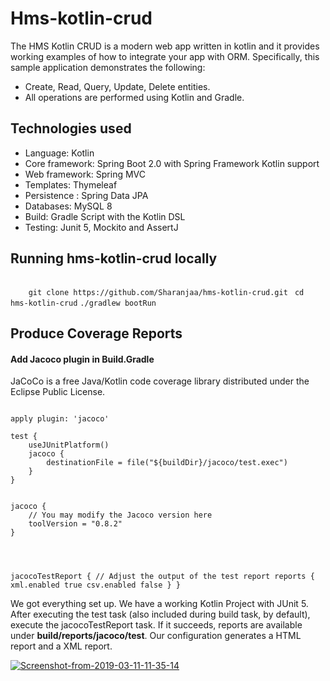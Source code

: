 <h1>Hms-kotlin-crud</h1>

The HMS Kotlin CRUD is a modern web app written in kotlin and it provides working examples of how to integrate your app with ORM. Specifically, this sample application demonstrates the following:
<ul>
    <li>Create, Read, Query, Update, Delete entities.</li>
    <li>All operations are performed using Kotlin and Gradle.</li>
</ul>

<h2>Technologies used</h2>

<ul>
  <li>Language: Kotlin</li>
<li>Core framework: Spring Boot 2.0 with Spring Framework Kotlin support</li>
<li>Web framework: Spring MVC</li>
<li>Templates: Thymeleaf </li>
<li>Persistence : Spring Data JPA</li>
<li>Databases: MySQL 8</li>
<li>Build: Gradle Script with the Kotlin DSL</li>
<li>Testing: Junit 5, Mockito and AssertJ</li>
</ul>

<h2>Running hms-kotlin-crud locally</h2>
<code>
	git clone https://github.com/Sharanjaa/hms-kotlin-crud.git </code>
	<code>cd hms-kotlin-crud</code>
	<code>./gradlew bootRun
</code>

<h2>Produce Coverage Reports</h2>

<h4>Add Jacoco plugin in Build.Gradle</h4>

JaCoCo is a free Java/Kotlin code coverage library distributed under the Eclipse Public License.

<code>
apply plugin: 'jacoco'
</code>


<code>
test {
    useJUnitPlatform()
    jacoco {
        destinationFile = file("${buildDir}/jacoco/test.exec")
    }
}
	
</code>


<code>
jacoco {
    // You may modify the Jacoco version here
    toolVersion = "0.8.2"
}

</code>

<code>

jacocoTestReport {
    // Adjust the output of the test report
    reports {
        xml.enabled true
        csv.enabled false
    }
 }
</code>

We got everything set up. We have a working Kotlin Project with JUnit 5. After executing the test task (also included during build task, by default), execute the jacocoTestReport task. If it succeeds, reports are available under <b>build/reports/jacoco/test</b>. Our configuration generates a HTML report and a XML report.

<a href="https://ibb.co/SPTQ8Ny"><img src="https://i.ibb.co/s2S5GjR/Screenshot-from-2019-03-11-11-35-14.png" alt="Screenshot-from-2019-03-11-11-35-14" border="0"></a>
